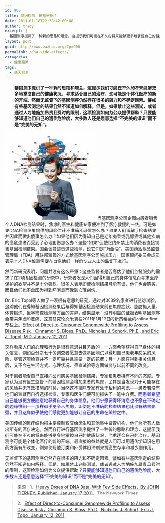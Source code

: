 ```yaml
---
id: 906
title: 基因检测，是福是祸？
date: 2011-01-18T22:38:42+00:00
author: tracy
excerpt: |
  基因测序提供了一种新的思路和理念，这提示我们可能在不久的将来能够更多地掌控自己的健康状况、寻求适合自己的治疗，这可能是个体化医疗的新的开端。然而无监督下的基因测序仍然存在很多的阻力和不确定因素。譬如有些基因测定的结果仍然不知道如何解释。但是，如果禁止这些测试，或者通过人为地施加昂贵且费时的限制，这项检测如何为公众提供帮助？只要能够知道他们自己的遗传危险度，大多数人还是愿意选择“不完美的知识”而不是“完美的无知”。
layout: post
guid: http://www.bazhua.org/?p=906
permalink: /dna-side-effects/
categories:
  - 健康趣闻
tags:
  - 基因检测
---
```

<p style="padding-left: 30px;">
  <strong>基因测序提供了一种新的思路和理念，这提示我们可能在不久的将来能够更多地掌控自己的健康状况、寻求适合自己的治疗，这可能是个体化医疗的新的开端。然而无监督下的基因测序仍然存在很多的阻力和不确定因素。譬如有些基因测定的结果仍然不知道如何解释。但是，如果禁止这些测试，或者通过人为地施加昂贵且费时的限制，这项检测如何为公众提供帮助？只要能够知道他们自己的遗传危险度，大多数人还是愿意选择“不完美的知识”而不是“完美的无知”。</strong>
</p>

[<img class="size-medium wp-image-907 alignright" src="/wp-content/uploads/2011/01/18tierney-popup-300x286.jpg" alt="" width="300" height="286" />](/wp-content/uploads/2011/01/18tierney-popup.jpg)当基因测序公司企图向患者销售个人DNA检测结果时，焦虑的医生和健康专家便冲到了医疗救援的一线。可是如果DNA检测结果提供的风险估计不准确不可信怎么办？如果人们误解了检查结果并因此而做出傻事怎么办？如果他们因为得知自己是老年痴呆或乳腺癌或其他疾病的高危患者而受到了心理创伤怎么办？这些“如果”促使纽约州禁止向消费者直接销售基因检测结果。国会议员谴责这些检测，说它们是“万金油”，美国药品食品监督管理局（FDA）用联邦监管的方式给基因测序公司施加压力。国家顾问委员会成员表示个人DNA检测需要在由像他们一样的专业人士的监督下进行。

然而新研究表明，问题并没有这么严重：这些监督者是否高估了他们监督服务的需求？在2项基因检测的研究中，研究者发现人们因得知自己的身体信息而寻求医疗保护的欲望并不是十分强烈。很多人表示即使检测结果可能有误，他们也会购买，而且他们也不会因为得到坏消息而受到心理创伤。

Dr. Eric Topol等人做了一项很有意思的研究，通过对3639名患者进行随访试验，追踪他们在得知基因检测结果后与得知基因检测结果前在焦虑症状、脂肪摄入量、体育锻炼、医学筛查检测等方面的差异，结果显示：没有明显的证据表明基因测序会带来焦虑和悲痛，这篇研究论文发表在2011年1月12日的新英格兰的online first专栏上。[Effect of Direct-to-Consumer Genomewide Profiling to Assess Disease Risk，Cinnamon S. Bloss, Ph.D., Nicholas J. Schork, Ph.D., and Eric J. Topol, M.D. January 12, 2011](http://www.nejm.org/doi/full/10.1056/NEJMoa1011893)

这样看来人们的心理和行为是很有意思并且矛盾的：一方面希望获得自己身体的相关信息，例如百分之七十的调查者愿意去做基因测试以得知自己患老年痴呆的风险，尽管这项检查并不一定可靠并且需要一定的花费；另一方面在得到相关信息后，又不会在生活方式、心理状况、筛查试验等方面做出与以前不同的改变。

对于患者能否自己直接向公司购买基因检测结果，专家和患者持有不同的态度。专家认为没有医生监督下的基因检测会增加患者的焦虑，尤其是当发现对于可能存在的风险并无有效措施的时候，当然这不排除专家有处于私利的考虑——患者若没有他们的监督而自行选择检查，专家和医生们便可能损失了一笔中介费。<span style="color: #0000ff;">而患者希望自己能够更方便随意地获得自己的身体信息，他们宁愿获得坏消息也不愿在不确定的边缘徘徊——那样似乎更令人焦虑，即使是不准确的检查结果也比没有结果要强，并且这样似乎使他们感觉更加能够让自己的生命在掌控之中。</span>

美国传统的医疗结构把主要控制权交给医生和其他集中监管机构，他们为所有人做出所有的医疗决定。然而自行进行基因测序提供了一种新的思路和理念，这提示我们可能在不久的将来能够更多地掌控自己的健康状况、寻求适合自己的治疗。基因测序可能是个体化医疗的新的开端。最直接的益处就是人们可以用遗传学知识在用药方面有所改变，例如使用他汀类和β-受体阻滞剂来提高生存率和减少副作用。

无监督下的基因测序仍然存在很多的阻力和不确定因素。譬如有些基因测定的结果仍然不知道如何解释。但是，如果禁止这些测试，或者通过人为地施加昂贵且费时的限制，这项检测如何为公众提供帮助？<span style="color: #0000ff;">只要能够知道他们自己的遗传危险度，大多数人还是愿意选择“不完美的知识”而不是“完美的无知”。</span>

> 来源：1、[Heavy Doses of DNA Data, With Few Side Effects，By JOHN TIERNEY, Published: January 17, 2011](http://www.nytimes.com/2011/01/18/science/18tier.html?_r=1&ref=health)，The Newyork Times

> 2、[Effect of Direct-to-Consumer Genomewide Profiling to Assess Disease Risk，Cinnamon S. Bloss, Ph.D., Nicholas J. Schork, Eric J. Topol. January 12, 2011](http://www.nejm.org/doi/full/10.1056/NEJMoa1011893)

